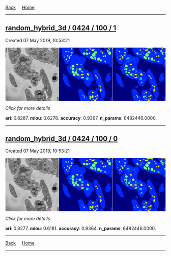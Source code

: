 
[Back](..)&nbsp;&nbsp;&nbsp;&nbsp;&nbsp;[Home](https://leapmanlab.github.io/snapshots)

---

<div class="summary"><a href="1"><h2>random_hybrid_3d / 0424 / 100 / 1</h2></a><p>Created 07 May 2019, 10:53:21
</p><a href="1"><img src="1/media/summary.png" align="center"></a><p>
<i>Click for more details</i>
</p></div>

**ari**: 0.8287. **miou**: 0.6278. **accuracy**: 0.9367. **n_params**: 6482446.0000. 

---

<div class="summary"><a href="0"><h2>random_hybrid_3d / 0424 / 100 / 0</h2></a><p>Created 07 May 2019, 10:53:21
</p><a href="0"><img src="0/media/summary.png" align="center"></a><p>
<i>Click for more details</i>
</p></div>

**ari**: 0.8277. **miou**: 0.6181. **accuracy**: 0.9364. **n_params**: 6482446.0000. 

---

[Back](..)&nbsp;&nbsp;&nbsp;&nbsp;&nbsp;[Home](https://leapmanlab.github.io/snapshots)

---
